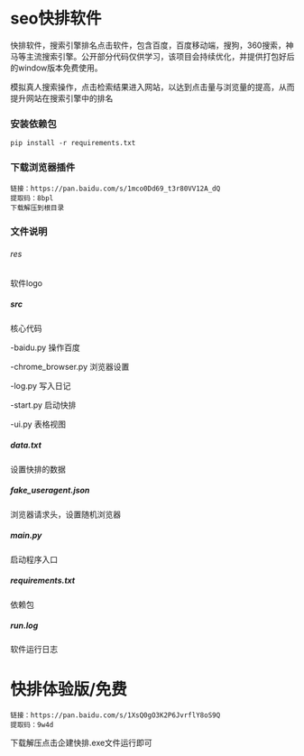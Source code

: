 # seo快排软件
快排软件，搜索引擎排名点击软件，包含百度，百度移动端，搜狗，360搜索，神马等主流搜索引擎。公开部分代码仅供学习，该项目会持续优化，并提供打包好后的window版本免费使用。

模拟真人搜索操作，点击检索结果进入网站，以达到点击量与浏览量的提高，从而提升网站在搜索引擎中的排名

### 安装依赖包
```
pip install -r requirements.txt
```

### 下载浏览器插件
```
链接：https://pan.baidu.com/s/1mco0Dd69_t3r80VV12A_dQ 
提取码：8bpl 
下载解压到根目录
```

### 文件说明
###### res
软件logo

##### src
核心代码

  -baidu.py 操作百度
  
  -chrome_browser.py 浏览器设置
  
  -log.py 写入日记
  
  -start.py 启动快排
  
  -ui.py 表格视图

##### data.txt
设置快排的数据

##### fake_useragent.json
浏览器请求头，设置随机浏览器

##### main.py
启动程序入口

##### requirements.txt
依赖包

##### run.log
软件运行日志

# 快排体验版/免费
```
链接：https://pan.baidu.com/s/1XsQ0gO3K2P6JvrflY8oS9Q 
提取码：9w4d
```
下载解压点击企建快排.exe文件运行即可
